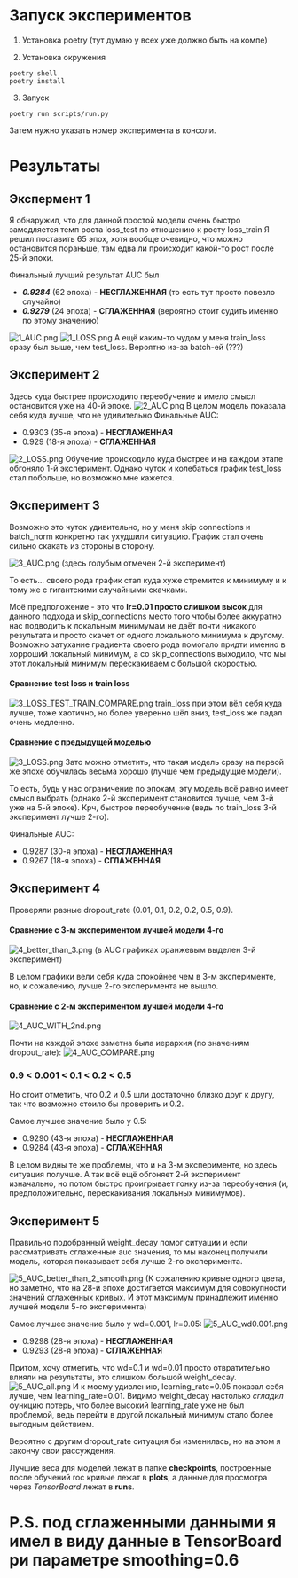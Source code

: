 # Запуск экспериментов

1) Установка poetry (тут думаю у всех уже должно быть на компе)

2) Установка окружения
```commandline
poetry shell
poetry install
```

3) Запуск
```commandline
poetry run scripts/run.py
```
Затем нужно указать номер эксперимента в консоли.

# Результаты

## Экспермент 1
Я обнаружил, что для данной простой модели 
очень быстро замедляется темп роста loss_test по отношению к росту loss_train
Я решил поставить 65 эпох, хотя вообще очевидно, что можно 
остановится пораньше, там едва ли происходит какой-то рост после 25-й эпохи.

Финальный лучший результат AUC был

* _**0.9284**_ (62 эпоха) - **НЕСГЛАЖЕННАЯ** (то есть тут просто повезло случайно)
* _**0.9279**_ (24 эпоха) - **СГЛАЖЕННАЯ** (вероятно стоит судить именно по этому значению)

![1_AUC.png](images%2F1_AUC.png)
![1_LOSS.png](images%2F1_LOSS.png)
А ещё каким-то чудом у меня train_loss сразу был выше, чем test_loss. Вероятно из-за batch-ей (???)



## Эксперимент 2

Здесь куда быстрее происходило переобучение и имело смысл остановится уже на 40-й эпохе.
![2_AUC.png](images%2F2_AUC.png)
В целом модель показала себя куда лучше, что не удивительно
Финальные AUC:

* 0.9303 (35-я эпоха) - **НЕСГЛАЖЕННАЯ**
* 0.929 (18-я эпоха) - **СГЛАЖЕННАЯ** 

![2_LOSS.png](images%2F2_LOSS.png)
Обучение происходило куда быстрее и на каждом этапе обгоняло 1-й эксперимент. Однако чуток и колебаться график test_loss стал побольше, но возможно мне кажется. 

## Эксперимент 3

Возможно это чуток удивительно, но у меня skip connections и batch_norm 
конкретно так ухудшили ситуацию. 
График стал очень сильно скакать из стороны в сторону.

![3_AUC.png](images%2F3_AUC.png)
(здесь голубым отмечен 2-й эксперимент)

То есть... своего рода график стал куда хуже стремится к минимуму и к тому же 
с гигантскими случайными скачками.



Моё предположение - это что **lr=0.01 просто слишком высок** для 
данного подхода и skip_connections место того чтобы более аккуратно нас подводить к локальным минимумам
не даёт почти никакого результата и просто скачет от одного локального минимума к другому. 
Возможно затухание градиента своего рода помогало придти именно в хорроший локальный минимум, а со skip_connections
выходило, что мы этот локальный минимум перескакиваем с большой скоростью.

#### Сравнение test loss и train loss 
![3_LOSS_TEST_TRAIN_COMPARE.png](images%2F3_LOSS_TEST_TRAIN_COMPARE.png)
train_loss при этом вёл себя куда лучше, тоже хаотично, но более уверенно шёл вниз, test_loss же падал очень медленно.



#### Сравнение с предыдущей моделью
![3_LOSS.png](images%2F3_LOSS.png)
Зато можно отметить, что такая модель сразу на первой же эпохе обучилась весьма хорошо (лучше чем предыдущие модели).

То есть, будь у нас ограничение по эпохам, эту модель всё равно имеет смысл выбрать (однако 2-й эксперимент становится 
лучше, чем 3-й уже на 5-й эпохе). Крч, быстрое переобучение (ведь по train_loss 3-й эксперимент лучше 2-го).

Финальные AUC:

* 0.9287 (30-я эпоха) - **НЕСГЛАЖЕННАЯ**
* 0.9267 (18-я эпоха) - **СГЛАЖЕННАЯ** 

## Эксперимент 4

Проверяли разные dropout_rate (0.01, 0.1, 0.2, 0.2, 0.5, 0.9).

#### Сравнение с 3-м экспериментом лучшей модели 4-го
![4_better_than_3.png](images%2F4_better_than_3.png)
(в AUC графиках оранжевым выделен 3-й эксперимент)

В целом графики вели себя куда спокойнее чем в 3-м эксперименте, 
но, к сожалению, лучше 2-го эксперимента не вышло.

#### Сравнение с 2-м экспериментом лучшей модели 4-го
![4_AUC_WITH_2nd.png](images%2F4_AUC_WITH_2nd.png)


Почти на каждой эпохе заметна была иерархия (по значениям dropout_rate):
![4_AUC_COMPARE.png](images%2F4_AUC_COMPARE.png)
### 0.9 < 0.001 < 0.1 < 0.2 < 0.5
Но стоит отметить, что 0.2 и 0.5 шли достаточно близко друг к другу, 
так что возможно стоило бы проверить и 0.2.

Самое лучшее значение было у 0.5:

* 0.9290 (43-я эпоха) - **НЕСГЛАЖЕННАЯ**
* 0.9284 (43-я эпоха) - **СГЛАЖЕННАЯ** 

В целом видны те же проблемы, что и на 3-м эксперименте, но здесь ситуация получше.
А так всё ещё обгоняет 2-й эксперимент изначально, но потом быстро проигрывает гонку из-за 
переобучения (и, предположительно, 
перескакивания локальных минимумов).

## Эксперимент 5

Правильно подобранный weight_decay помог ситуации и если рассматривать сглаженные auc значения,
то мы наконец получили модель, которая показывает себя лучше 2-го эксперимента. 

![5_AUC_better_than_2_smooth.png](images%2F5_AUC_better_than_2_smooth.png)
(К сожалению кривые одного цвета, но заметно, что на 28-й эпохе достигается максимум для совокупности значений сглаженных кривых. И этот максимум принадлежит именно лучшей модели 5-го эксперимента)

Самое лучшее значение было у wd=0.001, lr=0.05:
![5_AUC_wd0.001.png](images/5_AUC_wd0.001.png)
* 0.9298 (28-я эпоха) - **НЕСГЛАЖЕННАЯ**
* 0.9293 (28-я эпоха) - **СГЛАЖЕННАЯ** 

Притом, хочу отметить, что wd=0.1 и wd=0.01 просто отвратительно влияли на результаты, 
это слишком большой weight_decay. 
![5_AUC_all.png](images/5_AUC_all.png)
И к моему удивлению, learning_rate=0.05 показал себя лучше, 
чем learning_rate=0.01. Видимо weight_decay настолько _сгладил_ функцию потерь, что более высокий
learning_rate уже не был проблемой, ведь перейти в другой локальный минимум стало более выгодным действием.

Вероятно с другим dropout_rate ситуация бы изменилась, но на этом я закончу свои рассуждения. 

Лучшие веса для моделей лежат в папке **checkpoints**, построенные после обучений roc кривые лежат в **plots**,
а данные для просмотра через _TensorBoard_ лежат в **runs**.



# P.S. под сглаженными данными я имел в виду данные в TensorBoard ри параметре smoothing=0.6
